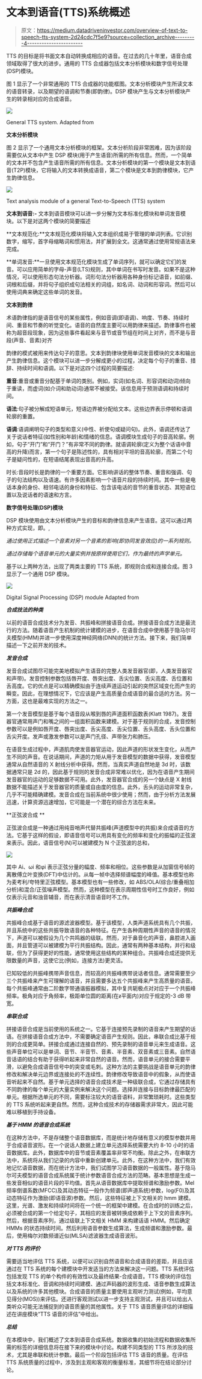 # 文本到语音(TTS)系统概述

> 原文：<https://medium.datadriveninvestor.com/overview-of-text-to-speech-tts-system-2d24cdc7f5e9?source=collection_archive---------4----------------------->

TTS 的目标是将书面文本自动转换成相应的语音。在过去的几十年里，语音合成领域取得了很大的进步。通用的 TTS 合成器包括文本分析模块和数字信号处理(DSP)模块。

图 1 显示了一个非常通用的 TTS 合成器的功能框图。文本分析模块产生所读文本的语音转录，以及期望的语调和节奏(即韵律)。DSP 模块产生与文本分析模块产生的转录相对应的合成语音。

![](img/f13842fe115c6011e5f6123e40ce84d3.png)

General TTS system. Adapted from

**文本分析模块**

图 2 显示了一个通用文本分析模块的框架。文本分析阶段非常困难，因为该阶段需要仅从文本中产生 DSP 模块(用于产生语音)所需的所有信息。然而，一个简单的文本并不包含产生语音所需的所有信息。文本分析模块的第一个模块是文本到语音(T2P)模块，它将输入的文本转换成语音，第二个模块是文本到韵律模块，它产生韵律信息。

![](img/c8dda8b626f1572482f10f0604875c5c.png)

Text analysis module of a general Text-to-Speech (TTS) system

**文本到语音:-** 文本到语音模块可以进一步分解为文本标准化模块和单词发音模块。以下是对这两个模块的简要描述

**文本规范化:**文本规范化模块将输入文本组织成易于管理的单词列表。它识别数字，缩写，首字母缩略词和惯用法，并扩展到全文。这通常通过使用常规语法来完成。

**单词发音:**一旦使用文本规范化模块生成了单词序列，就可以确定它们的发音。可以应用简单的字母-声音(LTS)规则，其中单词在书写时发音。如果不是这种情况，可以使用形态句法分析器。词形句法分析器用各种身份标记语音，如前缀、词根和后缀，并将句子组织成句法相关的词组，如名词、动词和形容词。然后可以使用词典来确定这些单词的发音。

**文本到韵律**

术语韵律指的是语音信号的某些属性，例如音调(即语调)、响度、节奏、持续时间、重音和节奏的听觉变化。语音的自然度主要可以用韵律来描述。韵律事件也被称为超音段现象，因为这些事件看起来与音节或音节组在时间上对齐，而不是与音段(声音、音素)对齐

韵律的模式被用来传达句子的意思。文本到韵律块使用单词发音模块的文本和输出产生韵律信息。这个模块可以进一步分解成更小的过程，决定每个句子的重音、措辞、持续时间和语调。以下是对这四个过程的简要描述:

**重音**:重音或重音分配基于单词的类别。例如，实词(如名词、形容词和动词)倾向于重读，而虚词(如介词和助动词)通常不被接受。该信息用于预测语调和持续时间。

**语法**:句子被分解成短语单元，短语边界被分配给文本。这些边界表示停顿和语调轮廓的重置。

**语调**:语调阐明句子的类型和意义(中性、祈使句或疑问句)。此外，语调还传达了关于说话者特征(如性别和年龄)和情绪的信息。语调模块生成句子的音高轮廓。例如，句子“开门”和“开门？”有非常不同的韵律。就语调轮廓(定义为整个话语中音高的升降)而言，第一个句子是陈述性的，具有相对平坦的音高轮廓，而第二个句子是疑问性的，在短语结尾表现出音高的升高。

时长:音段时长是韵律的一个重要方面。它影响讲话的整体节奏、重音和强调、句子的句法结构以及语速。有许多因素影响一个语音片段的持续时间。其中一些是电话本身的身份、相邻电话的身份和特征、包含该电话的音节的重音状态、其短语位置以及说话者的语速和方言。

**数字信号处理(DSP)模块**

DSP 模块使用由文本分析模块产生的音标和韵律信息来产生语音。这可以通过两种方式实现，即。,

*通过使用正式描述一个音素对另一个音素的影响(即协同发音效应)的一系列规则。*

*通过存储每个语音单元的大量实例并按原样使用它们，作为最终的声学单元。*

基于以上两种方法，出现了两类主要的 TTS 系统，即规则合成和连接合成。图 3 显示了一个通用 DSP 模块。

![](img/08137e8354901d45cc2e73fbbbac71a2.png)

Digital Signal Processing (DSP) module Adapted from

***合成技法的种类***

以前的语音合成技术分为发音、共振峰和拼接语音合成。拼接语音合成方法是最流行的方法。随着语音产生机制的统计建模的进步，在语音合成中使用基于隐马尔可夫模型(HMM)并进一步使用深度神经网络(DNN)的统计方法。接下来，我们简单描述一下之前开发的技术。

***发音合成***

发音合成试图尽可能完美地模拟产生语音的完整人类发音器官(即，人类发音器官和声带)。发音控制参数包括唇开度、唇突出度、舌尖位置、舌尖高度、舌位置和舌高度。它的优点是可以精确模拟由于连续声道运动引起的突然区域变化而产生的瞬变。因此，在理想情况下，它应该是产生高质量合成语音的最合适的方法。另一方面，这也是最难实现的方法之一。

第一个发音模型是基于每个语音段从喉到唇的声道面积函数表(Klatt 1987)。发音器官通常用声门和嘴之间的一组面积函数来建模。对于基于规则的合成，发音控制参数可以是例如唇开度、唇突出度、舌尖高度、舌尖位置、舌头高度、舌头位置和舌尖开度。发声或激发参数可以是声门孔径、声带张力和肺压。

在语音生成过程中，声道肌肉使发音器官运动，因此声道的形状发生变化，从而产生不同的声音。在说话期间，声道的力矩从用于发音模型的数据中获得，发音模型通常从自然语音的 X 射线分析中获得。然而，当真实声道自然地是 3d 时，该数据通常只是 2d 的，因此基于规则的发音合成非常难以优化，因为在语音产生期间发音器官的运动的足够数据不可用。此外，发音器官合成的另一个缺点是 X 射线数据不能描述关于发音器官的质量或自由度的信息。此外，舌头的运动非常复杂，几乎不可能精确建模。发音合成在当前系统中很少使用；然而，由于分析方法发展迅速，计算资源迅速增加，它可能是一个潜在的综合方法在未来。

**正弦波合成 **

正弦波合成是一种通过用纯音哨声代替共振峰(声道模型中的共振)来合成语音的方法。它基于这样的假设，即语音信号可以用具有变化的频率和变化的振幅的正弦波来表示。因此，语音信号(N)可以被建模为 N 个正弦波的总和，

![](img/1897cf7a535f8d783739dfc37c529d1c.png)

其中 Ai、ωi 和φi 表示正弦分量的幅度、频率和相位。这些参数是从加窗信号帧的离散傅立叶变换(DFT)中估计的。从每一帧中选择频谱幅度的峰值。基本模型也称为麦考利/夸特里正弦模型。基本模型也有一些修改，如 ABS/OLA(综合/重叠相加分析)和混合/正弦噪声模型。然而，这种模型在表示周期性信号时工作良好，例如仅表示元音和浊音辅音，而在表示清音语音时不工作。

***共振峰合成***

共振峰合成基于语音的源滤波器模型。基于该模型，人类声道系统具有几个共振，并且系统中的这些共振导致语音的各种特征。在产生各种周期性声音的语音的情况下，声道可以被假设为几个共鸣器的级联。然而，对于鼻音化的声音，鼻腔进入画面，并且管道可以被建模为平行共振结构。因此，通常有两种基本结构，并行和级联，但为了获得更好的性能，通常使用这些结构的某种组合。共振峰合成还提供无限数量的声音，这使它比(例如，连接方法)更灵活。

已知较低的共振峰携带声音信息，而较高的共振峰携带说话者信息。通常需要至少三个共振峰来产生可理解的语音，并且需要多达五个共振峰来产生高质量的语音。每个共振峰通常由二阶数字带通谐振器模拟，其中复共轭极点对对应于一个共振峰频率。极角对应于角频率，极距单位圆的距离(在ᵶ平面内)对应于规定的-3 dB 带宽。

***串联合成***

拼接语音合成是当前使用的系统之一。它基于连接预先录制的语音来产生期望的话语。在拼接语音合成方法中，不需要确定语音产生规则。因此，串联合成比基于规则的合成更简单。拼接合成通过连接自然的、预先录制的语音单元来生成语音。这些声音单位可以是单词、音节、半音节、音素、半音素、双音素或三音素。自然语音话语的结合有助于获得听起来非常自然的语音。然而，语音单元的接合需要平滑，以避免合成语音信号中的突变或毛刺。这种方法的主要挑战是语音单元的韵律修改和解决单元边界或连接处的不连续性。韵律修改导致语音中的假象，从而使语音听起来不自然。基于单元选择的语音合成技术是一种级联合成，它通过存储具有不同韵律的每个单元的大量实例来解决这个问题。选择并连接与目标韵律最匹配的单元。根据所选单元的不同，需要标注较大的语音语料，非常繁琐耗时。这些类型的 TTS 系统听起来更自然。然而，这种合成技术的存储器需求非常大，因此可能难以移植到手持设备。

***基于 HMM 的语音合成系统***

在这种方法中，不是存储整个语音数据库，而是统计地存储有意义的模型参数并用于合成语音波形。在一个说话人数据上建立单元选择系统需要大约 8-10 小时的语音数据库。此外，数据库中的音节或音素覆盖率非常不均衡。除此之外，在串联方法中，系统将从我们记录的内容中重新创建单元。此外，在这种方法中，我们有效地记忆语音数据，而在统计方法中，我们试图学习语音数据的一般属性。基于隐马尔可夫模型的语音合成系统属于统计参数语音合成方法的范畴。基本思想是生成一些发音相似的语音片段的平均值。首先从语音数据库中提取频谱和激励参数。Mel 频率倒谱系数(MFCC)及其动态特征一般作为频谱(即声道系统)参数，log(F0)及其动态特征作为激励(即语音源)参数。然后，这些特征被上下文相关的 hmm 建模。这里，光谱、激发和持续时间将在一个统一的框架中建模。在合成时的训练之后，必须被合成的第一个给定句子，其相应的发音被转换成依赖于上下文的音素序列。然后，根据音素序列，通过级联上下文相关 HMM 来构建话语 HMM。然后确定 HMMs 的状态持续时间。然后利用语音参数生成算法，生成频谱和激励参数。最后，使用梅尔对数频谱近似(MLSA)滤波器生成语音波形。

***对 TTS 的评价***

需要适当地评估 TTS 系统，以便可以识别自然语音和合成语音的差距，并且应该通过在 TTS 系统的每个建模块中开发适当的方法来解决这一问题。TTS 系统评估包括发现 TTS 的单个构件的有效性以及最终结果-合成语音。TTS 模块的评估包括文本标准化、音调和持续时间建模、通过声码器的波形生成、语音参数生成算法以及系统的许多其他模块。合成语音的质量主要使用主观听力测试(例如，平均意见得分(MOS))来评估。还进行客观测试以进一步支持主观测试，并且可以给出人类听众可能无法捕捉到的语音质量的其他属性。关于 TTS 语音质量评估的详细描述在讲座模块“TTS 语音的评估”中给出。

***总结***

在本模块中，我们概述了文本到语音合成系统。数据收集的初始流程和数据收集所需的标签的详细信息将在接下来的模块中讨论。构建不同类型的 TTS 所涉及的技术，尤其是串联和统计参数。最后一个阶段包括评估 TTS 语音的质量。在评估 TTS 系统质量的过程中，涉及到主观和客观的衡量标准，其细节将在结论部分讨论。